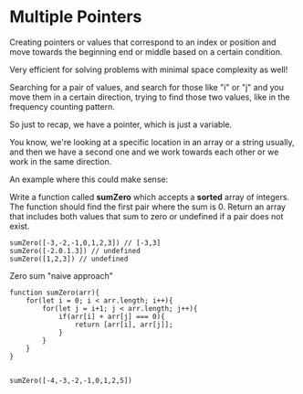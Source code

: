 # Multiple Pointers

Creating pointers or values that correspond to an index or position and move towards the beginning end or middle based on a certain condition.

Very efficient for solving problems with minimal space complexity as well!

Searching for a pair of values, and search for those like "i" or "j" and you move them in a certain direction, trying to find those two values, like in the frequency counting pattern.

So just to recap, we have a pointer, which is just a variable.

You know, we're looking at a specific location in an array or a string usually, and then we have a second one and we work towards each other or we work in the same direction.

An example where this could make sense:

Write a function called **sumZero** which accepts a **sorted** array of integers. The function should find the first pair where the sum is 0. Return an array that includes both values that sum to zero or undefined if a pair does not exist.
```
sumZero([-3,-2,-1,0,1,2,3]) // [-3,3]
sumZero([-2.0.1.3]) // undefined
sumZero([1,2,3]) // undefined
```
Zero sum "naive approach"

```
function sumZero(arr){
    for(let i = 0; i < arr.length; i++){
        for(let j = i+1; j < arr.length; j++){
            if(arr[i] + arr[j] === 0){
                return [arr[i], arr[j]];
            }
        }
    }
}


sumZero([-4,-3,-2,-1,0,1,2,5])
```